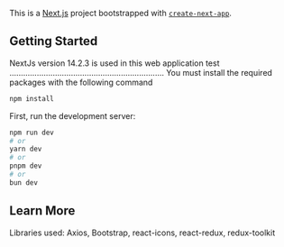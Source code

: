 This is a [Next.js](https://nextjs.org/) project bootstrapped with [`create-next-app`](https://github.com/vercel/next.js/tree/canary/packages/create-next-app).

## Getting Started
NextJs version 14.2.3 is used in this web application test
....................................................................
 You must install the required packages with the following command

 ```bash
npm install 
```

First, run the development server:

```bash
npm run dev
# or
yarn dev
# or
pnpm dev
# or
bun dev
```

## Learn More

Libraries used:
 Axios, 
 Bootstrap,
 react-icons,
 react-redux,
 redux-toolkit
